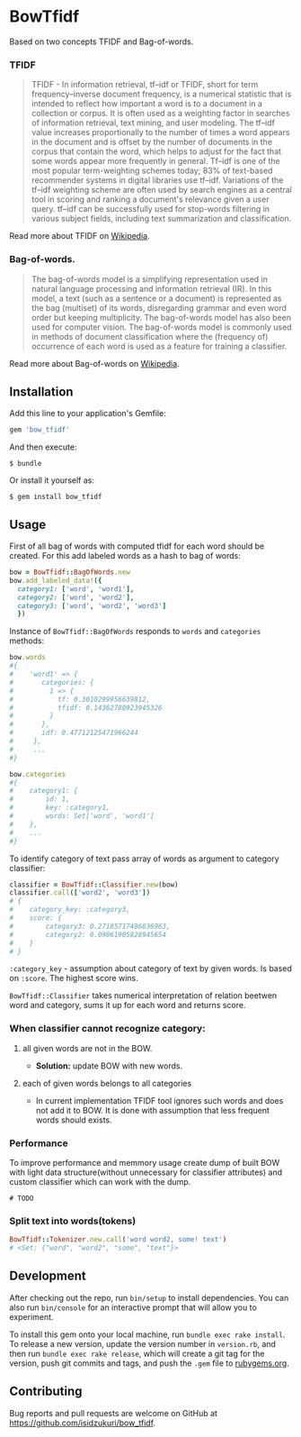# BowTfidf

Based on two concepts TFIDF and Bag-of-words.

### TFIDF
> TFIDF - In information retrieval, tf–idf or TFIDF, short for term frequency–inverse document frequency, is a numerical statistic that is intended to reflect how important a word is to a document in a collection or corpus. It is often used as a weighting factor in searches of information retrieval, text mining, and user modeling. The tf–idf value increases proportionally to the number of times a word appears in the document and is offset by the number of documents in the corpus that contain the word, which helps to adjust for the fact that some words appear more frequently in general. Tf–idf is one of the most popular term-weighting schemes today; 83% of text-based recommender systems in digital libraries use tf–idf.
Variations of the tf–idf weighting scheme are often used by search engines as a central tool in scoring and ranking a document's relevance given a user query. tf–idf can be successfully used for stop-words filtering in various subject fields, including text summarization and classification.

Read more about TFIDF on [Wikipedia](https://en.wikipedia.org/wiki/Tf%E2%80%93idf).


### Bag-of-words.
>The bag-of-words model is a simplifying representation used in natural language processing and information retrieval (IR). In this model, a text (such as a sentence or a document) is represented as the bag (multiset) of its words, disregarding grammar and even word order but keeping multiplicity. The bag-of-words model has also been used for computer vision.
The bag-of-words model is commonly used in methods of document classification where the (frequency of) occurrence of each word is used as a feature for training a classifier.

Read more about Bag-of-words on [Wikipedia](https://en.wikipedia.org/wiki/Bag-of-words_model).

## Installation

Add this line to your application's Gemfile:

```ruby
gem 'bow_tfidf'
```

And then execute:

    $ bundle

Or install it yourself as:

    $ gem install bow_tfidf

## Usage

First of all bag of words with computed tfidf for each word should be created. For this add labeled words as a hash to bag of words:

```ruby
bow = BowTfidf::BagOfWords.new
bow.add_labeled_data!({
  category1: ['word', 'word1'],
  category2: ['word', 'word2'],
  category3: ['word', 'word2', 'word3']
  })
```
Instance of `BowTfidf::BagOfWords` responds to `words` and `categories` methods:
```ruby
bow.words
#{
#    'word1' => {
#       categories: {
#         1 => {
#           tf: 0.3010299956639812,
#           tfidf: 0.14362780923945326
#         }
#       },
#       idf: 0.47712125471966244
#     },
#     ...
#}

bow.categories
#{
#    category1: {
#        id: 1,
#        key: :category1,
#        words: Set['word', 'word1']
#    },
#    ...
#}
```

To identify category of text pass array of words as argument to category classifier:
```ruby
classifier = BowTfidf::Classifier.new(bow)
classifier.call(['word2', 'word3'])
# {
#    category_key: :category3,
#    score: {
#        category3: 0.27185717486836963,
#        category2: 0.09061905828945654
#    }
# }
```
`:category_key` - assumption about category of text by given words. Is based on `:score`. The highest score wins.

`BowTfidf::Classifier` takes numerical interpretation of relation beetwen word and category, sums it up for each word and returns score.

### When classifier cannot recognize category:

1. all given words are not in the BOW.
    - **Solution:** update BOW with new words.

2. each of given words belongs to all categories
    - In current implementation TFIDF tool ignores such words and does not add it to BOW. It is done with assumption that less frequent words should exists.

### Performance
To improve performance and memmory usage create dump of built BOW with light data structure(without unnecessary for classifier attributes) and custom classifier which can work with the dump.
```
# TODO
```

### Split text into words(tokens)
```ruby
BowTfidf::Tokenizer.new.call('word word2, some! text')
# <Set: {"word", "word2", "some", "text"}>
```

## Development

After checking out the repo, run `bin/setup` to install dependencies. You can also run `bin/console` for an interactive prompt that will allow you to experiment.

To install this gem onto your local machine, run `bundle exec rake install`. To release a new version, update the version number in `version.rb`, and then run `bundle exec rake release`, which will create a git tag for the version, push git commits and tags, and push the `.gem` file to [rubygems.org](https://rubygems.org).

## Contributing

Bug reports and pull requests are welcome on GitHub at https://github.com/isidzukuri/bow_tfidf.
